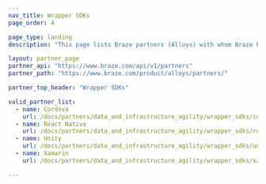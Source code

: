 ```yaml
---
nav_title: Wrapper SDKs
page_order: 4

page_type: landing
description: "This page lists Braze partners (Alloys) with whom Braze has a direct integration."

layout: partner_page
partner_api: "https://www.braze.com/api/v1/partners"
partner_path: "https://www.braze.com/product/alloys/partners/"

partner_top_header: "Wrapper SDKs"

valid_partner_list:
  - name: Cordova
    url: /docs/partners/data_and_infrastructure_agility/wrapper_sdks/cordova/
  - name: React Native
    url: /docs/partners/data_and_infrastructure_agility/wrapper_sdks/react_native/
  - name: Unity
    url: /docs/partners/data_and_infrastructure_agility/wrapper_sdks/unity/
  - name: Xamarin
    url: /docs/partners/data_and_infrastructure_agility/wrapper_sdks/xamarin/

---
```

